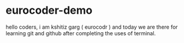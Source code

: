 # eurocoder-demo
hello coders, i am kshitiz garg ( eurocodr ) and today we are there for learning git and github after completing the uses of terminal.
